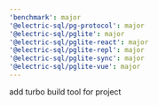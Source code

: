 ```yaml
---
'benchmark': major
'@electric-sql/pg-protocol': major
'@electric-sql/pglite': major
'@electric-sql/pglite-react': major
'@electric-sql/pglite-repl': major
'@electric-sql/pglite-sync': major
'@electric-sql/pglite-vue': major
---
```


add turbo build tool for project

